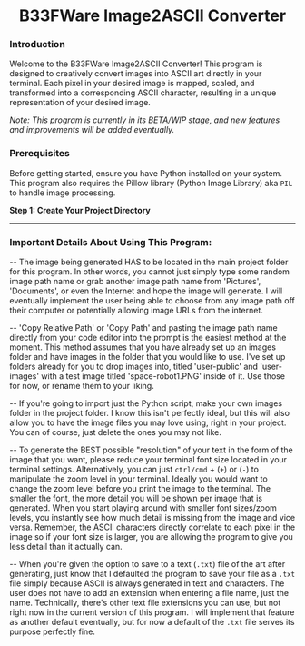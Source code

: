 <h1 align="center">B33FWare Image2ASCII Converter</h1>

### Introduction

Welcome to the B33FWare Image2ASCII Converter! This program is designed to creatively convert images into ASCII art directly in your terminal. Each pixel in your desired image is mapped, scaled, and transformed into a corresponding ASCII character, resulting in a unique representation of your desired image.

*Note: This program is currently in its BETA/WIP stage, and new features and improvements will be added eventually.*

### Prerequisites

Before getting started, ensure you have Python installed on your system. This program also requires the Pillow library (Python Image Library) aka ```PIL``` to handle image processing.

**Step 1: Create Your Project Directory**

---------------------------------------------------------------------------------------------------------------------------------------------------------------
### Important Details About Using This Program:

-- The image being generated HAS to be located in the main project folder for this program. In other words, you cannot just simply type some random image path name or grab another image path name from 'Pictures', 'Documents', or even the Internet and hope the image will generate. I will eventually implement the user being able to choose from any image path off their computer or potentially allowing image URLs from the internet.

-- 'Copy Relative Path' or 'Copy Path' and pasting the image path name directly from your code editor into the prompt is the easiest method at the moment. This method assumes that you have already set up an images folder and have images in the folder that you would like to use. I've set up folders already for you to drop images into, titled 'user-public' and 'user-images' with a test image titled 'space-robot1.PNG' inside of it. Use those for now, or rename them to your liking.

-- If you're going to import just the Python script, make your own images folder in the project folder. I know this isn't perfectly ideal, but this will also allow you to have the image files you may love using, right in your project. You can of course, just delete the ones you may not like.

-- To generate the BEST possible "resolution" of your text in the form of the image that you want, please reduce your terminal font size located in your terminal settings. Alternatively, you can just ```ctrl/cmd``` + (```+```) or (```-```) to manipulate the zoom level in your terminal. Ideally you would want to change the zoom level before you print the image to the terminal. The smaller the font, the more detail you will be shown per image that is generated. When you start playing around with smaller font sizes/zoom levels, you instantly see how much detail is missing from the image and vice versa. Remember, the ASCII characters directly correlate to each pixel in the image so if your font size is larger, you are allowing the program to give you less detail than it actually can.

-- When you're given the option to save to a text (```.txt```) file of the art after generating, just know that I defaulted the program to save your file as a ```.txt``` file simply because ASCII is always generated in text and characters. The user does not have to add an extension when entering a file name, just the name. Technically, there's other text file extensions you can use, but not right now in the current version of this program. I will implement that feature as another default eventually, but for now a default of the ```.txt``` file serves its purpose perfectly fine.
